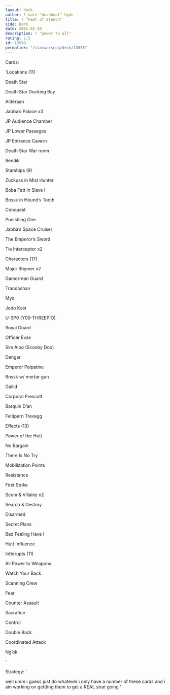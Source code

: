 ```yaml
---
layout: deck
author: ! nate "deadbeat" hyde
title: ! "Feet of Stench"
side: Dark
date: 2001-02-10
description: ! "power to all"
rating: 2.5
id: 13558
permalink: "/starwarsccg/deck/13558"
---
```

Cards: 

'Locations (11)

Death Star

Death Star Docking Bay

Alderaan

Jabba&#8217;s Palace x3

JP Audience Chamber

JP Lower Passages

JP Entrance Cavern

Death Star War room

Rendili


Starships (9)

Zuckuss in Mist Hunter

Boba Fett in Slave I

Bossk in Hound&#8217;s Tooth

Conquest

Punishing One 

Jabba&#8217;s Space Cruiser 

The Emperor&#8217;s Sword 

Tie Interceptor x2 


Characters (17)


Major Rhymer x2 

Gamorrean Guard 

Trandoshan 

Myo 

Jodo Kast 

U-3P0 (Y00-THREEPIO) 

Royal Guard 

Officer Evax 

Sim Aloo (Scooby Doo) 

Dengar 

Emperor Palpatine 

Bossk w/ mortar gun 

Gailid 

Corporal Prescott 

Barquin D&#8217;an 

Feltipern Trevagg 


Effects (13)

Power of the Hutt

No Bargain

There Is No Try

Mobilization Points

Resistance

First Strike

Scum & Villainy x2

Search & Destroy

Disarmed

Secret Plans

Bad Feeling Have I

Hutt Influence


Intterupts (11)


All Power to Weapons 

Watch Your Back 

Scanning Crew 

Fear 

Counter Assault 

Sacrafice 

Control 

Double Back 

Coordinated Attack 

Ng&#8217;ok 

'

Strategy: '

well umm i guess just do whatever i only have a number of these cards and i am working on gettting them to get a REAL strat going '
